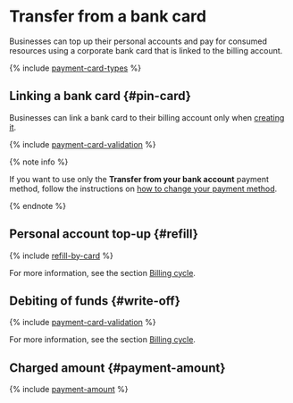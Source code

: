 # Transfer from a bank card

Businesses can top up their personal accounts and pay for consumed resources using a corporate bank card that is linked to the billing account.

{% include [payment-card-types](../_includes/payment-card-types.md) %}

## Linking a bank card {#pin-card}

Businesses can link a bank card to their billing account only when [creating it](../quickstart/index.md).

{% include [payment-card-validation](../_includes/payment-card-validation.md) %}

{% note info %}

If you want to use only the **Transfer from your bank account** payment method, follow the instructions on [how to change your payment method](../operations/change-payment-method.md).

{% endnote %}

## Personal account top-up {#refill}

{% include [refill-by-card](../_includes/refill-by-card.md) %}

For more information, see the section [Billing cycle](../payment/billing-cycle-individual.md).

## Debiting of funds {#write-off}

{% include [payment-card-validation](../_includes/payment-card-validation.md) %}

For more information, see the section [Billing cycle](../payment/billing-cycle-business.md).

## Charged amount {#payment-amount}

{% include [payment-amount](../_includes/payment-amount.md) %}

